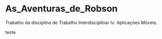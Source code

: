 # As_Aventuras_de_Robson
Trabalho da disciplina de Trabalho Interdisciplinar Iv: Aplicações Móveis.

teste
